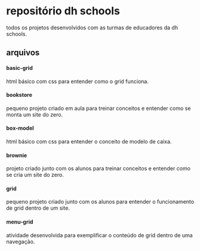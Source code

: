 # repositório dh schools

todos os projetos desenvolvidos com as turmas de educadores da dh schools.

## arquivos
#### basic-grid
html básico com css para entender como o grid funciona.
#### bookstore
pequeno projeto criado em aula para treinar conceitos e entender como se monta um site do zero.
#### box-model
html básico com css para entender o conceito de modelo de caixa.
#### brownie
projeto criado junto com os alunos para treinar conceitos e entender como se cria um site do zero.
#### grid
pequeno projeto criado junto com os alunos para entender o funcionamento de grid dentro de um site.
#### menu-grid
atividade desenvolvida para exemplificar o conteúdo de grid dentro de uma navegação.
